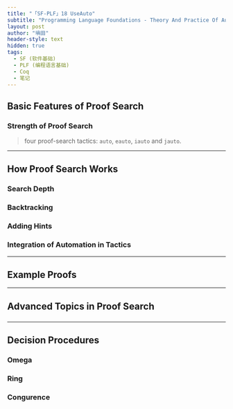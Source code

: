 ```yaml
---
title: "「SF-PLF」18 UseAuto"
subtitle: "Programming Language Foundations - Theory And Practice Of Automation In Coq Proofs"
layout: post
author: "墒田"
header-style: text
hidden: true
tags:
  - SF (软件基础)
  - PLF (编程语言基础)
  - Coq
  - 笔记
---
```




## Basic Features of Proof Search

### Strength of Proof Search

> four proof-search tactics: `auto`, `eauto`, `iauto` and `jauto`.




---


## How Proof Search Works

### Search Depth

### Backtracking

### Adding Hints

### Integration of Automation in Tactics



---



## Example Proofs



---



## Advanced Topics in Proof Search


###


---


## Decision Procedures


### Omega

### Ring

### Congurence

